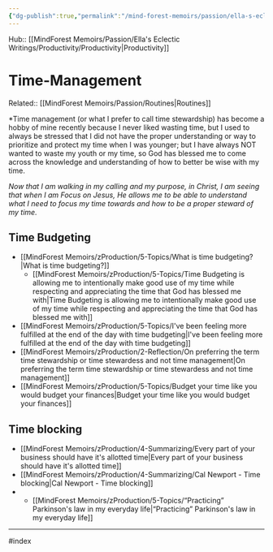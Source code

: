```yaml
---
{"dg-publish":true,"permalink":"/mind-forest-memoirs/passion/ella-s-eclectic-writings/productivity/time-management/time-management/"}
---
```


Hub:: [[MindForest Memoirs/Passion/Ella's Eclectic Writings/Productivity/Productivity\|Productivity]]
# Time-Management
Related:: [[MindForest Memoirs/Passion/Routines\|Routines]]

*Time management (or what I prefer to call time stewardship) has become a hobby of mine recently because I never liked wasting time, but I used to always be stressed that I did not have the proper understanding or way to prioritize and protect my time when I was younger; but I have always NOT wanted to waste my youth or my time, so God has blessed me to come across the knowledge and understanding of how to better be wise with my time. 

*Now that I am walking in my calling and my purpose, in Christ, I am seeing that when I am Focus on Jesus, He allows me to be able to understand what I need to focus my time towards and how to be a proper steward of my time.*


## Time Budgeting

- [[MindForest Memoirs/zProduction/5-Topics/What is time budgeting?\|What is time budgeting?]]
	- [[MindForest Memoirs/zProduction/5-Topics/Time Budgeting is allowing me to intentionally make good use of my time while respecting and appreciating the time that God has blessed me with\|Time Budgeting is allowing me to intentionally make good use of my time while respecting and appreciating the time that God has blessed me with]]
- [[MindForest Memoirs/zProduction/5-Topics/I've been feeling more fulfilled at the end of the day with time budgeting\|I've been feeling more fulfilled at the end of the day with time budgeting]]
- [[MindForest Memoirs/zProduction/2-Reflection/On preferring the term time stewardship or time stewardess and not time management\|On preferring the term time stewardship or time stewardess and not time management]]
- [[MindForest Memoirs/zProduction/5-Topics/Budget your time like you would budget your finances\|Budget your time like you would budget your finances]]
## Time blocking 

- [[MindForest Memoirs/zProduction/4-Summarizing/Every part of your business should have it's allotted time\|Every part of your business should have it's allotted time]]
- [[MindForest Memoirs/zProduction/4-Summarizing/Cal Newport - Time blocking\|Cal Newport - Time blocking]]
- - [[MindForest Memoirs/zProduction/5-Topics/“Practicing” Parkinson's law in my everyday life\|“Practicing” Parkinson's law in my everyday life]]





---
#index
